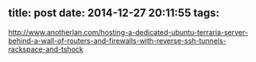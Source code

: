 title: post
date: 2014-12-27 20:11:55
tags:
---
http://www.anotherlan.com/hosting-a-dedicated-ubuntu-terraria-server-behind-a-wall-of-routers-and-firewalls-with-reverse-ssh-tunnels-rackspace-and-tshock
